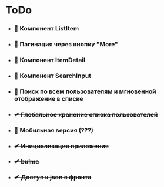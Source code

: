 # ToDo  

* ### 📌 Компонент ListItem
* ### 📌 Пагинация через кнопку "More"
* ### 📌 Компонент ItemDetail
* ### 📌 Компонент SearchInput
* ### 📌 Поиск по всем пользователям и мгновенной отображение в списке
* ### ~~✔ Глобальное хранение списка пользователей~~
* ### 📌 Мобильная версия (???)
* ### ~~✔ Инициализация приложения~~
* ### ~~✔ bulma~~
* ### ~~✔ Доступ к json с фронта~~ 